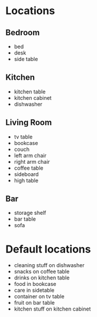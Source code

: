 # Locations

## Bedroom

* bed
* desk
* side table


## Kitchen

* kitchen table
* kitchen cabinet
* dishwasher


## Living Room

* tv table
* bookcase
* couch
* left arm chair
* right arm chair
* coffee table
* sideboard
* high table

## Bar

* storage shelf
* bar table
* sofa

# Default locations

* cleaning stuff on dishwasher
* snacks on coffee table
* drinks on kitchen table
* food in bookcase
* care in sidetable
* container on tv table
* fruit on bar table
* kitchen stuff on kitchen cabinet
